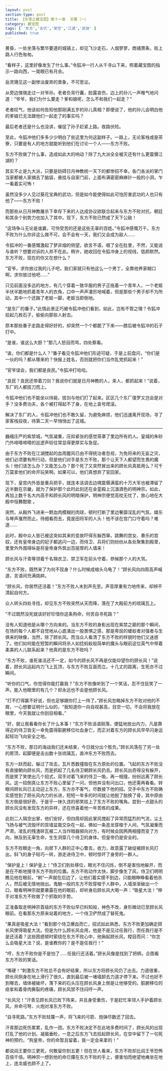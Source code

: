 ```yaml
---
layout: post
section-type: post
title: 【东雪之藏宝图】第十一章  天覆（一）
category: 藏宝图
tags: [ '东方','古代','架空','江湖','武侠' ]
published: true
---
```

黄昏，一处坐落与繁华要道的城镇上，却见飞沙走石，人烟寥寥，商铺萧条，街上路人行色匆匆。

“看样子，这里好像发生了什么事。”令狐冲一行人从千寻山下来，照着藏宝图的指示一路向西，一晃眼已有月余。

岳灵珊见这一副惨淡废弃的景象，不可思议。

从旁边愰愰走过一对爷孙。老者负背行囊，脸露哀伤，边上的孙儿一声稚气地问道：“爷爷，我们为什么要走？爹和娘呢，怎么不和我们一起走？”

老者叹气，他该如何告知他那刚满五岁的孙儿真相？即便说了，他的孙儿会明白他的爹娘已无法跟他们一起走了的事实吗？

最后老者还是什么也没讲，催促了孙子赶紧上路。夜路伏险。

至此，令狐冲他们多多少少明白了些这里为何这副样子。一路上，无论客栈或是茶寮，只要是有人的地方就能听到他们在讨论一个人——东方不败。

东方不败做了什么事，造成如此大的响动？除了九大派全全被灭还有什么更震慑江湖的？

其实不止是九大派，只要是妨碍日月神教统一天下的都惨招不幸。各门各派的掌门当家都被人家摘去了脑袋，悬挂与自家门前，上面布满密密麻麻针一般的小洞，乍一看着实可怖！

虽然没多少人见过葵花宝典的武功，但是如今能使得如此可怕厉害武功的人也只有他了——东方不败！

而那些从日月神教屠杀下幸存下来的人达成协议欲联合起来与东方不败对抗，朝廷和其余个别势力也加入了其中。现下，东方不败已然成了天下公敌！

“这场争斗无论是谁赢，可怜受苦的还是这些无辜的百姓。”令狐冲感慨万千。东方不败为什么你非这么做不可，会不会有一天，我们又会成为敌人……

令狐冲的一番感慨激起了梦非烟的侧望。欲言不语，咽了全在肚里，不然，又能说与谁听？想要对诉的人并不在此。稍许，她收回在令狐冲身上的视线，低颜默然。东方不败，现在的你又在想什么？


“官爷，求你放过我的儿子吧，我们家就只有他这么一个男丁，全靠他养家糊口啊，求你放过他吧……”

只见前面没多远的地方，有几个穿着一致华服的男子正拖着一个青年人，一个老妪半伏半跪地抓着青年人的衣角，口中一声声凄厉地喊着，但是那些个男子却不为所动，其中一个还踹了老妪一脚，老妪当即倒地。

“是东厂的番子。”此情此景正巧被令狐冲他们看到，如此，岂有不管之理？令狐冲拾起几枚石子，偷偷向那些人射去。

原本那些番子走路走得好好的，却突然一个个都跪了下来——膝后被令狐冲的石子打中。

“是谁，谁这么大胆？”那几人怒目而骂，四处察看。

“诶，你们都是什么人？”番子看见令狐冲他们形迹可疑，于是上前盘问，“你们是一伙的吗？都从哪来的？快报上姓名，否则就把你们当作乱党抓起来！”

“官爷误会，我们都是良民。”令狐冲打哈哈。

“良民？良民还带着刀剑？我说你们就是日月神教的人，来人，都抓起来！”说着，东厂的人都拔刀而上。

令狐冲他们也不能坐以待毙，拔剑与他们打了起来。区区几个东厂偻罗又岂会是对手？没多费功夫，各个被打得起不了身，在地上哀号爬滚。

解决了东厂的人，令狐冲他们也不敢久留，为避免麻烦，他们迅速离开现场，寻了家客栈投夜，待第二天一早悄悄出了这城。


****

巍峨庄严的紫禁城，气氛凝重，压抑紧张的感觉笼罩了里边所有的人。皇城的朱砂门外啼嗒啼嗒的巡逻声较往常显得更厚实与急促。

由于东方不败在江湖搅起的血雨腥风已由不得统治者忽视，为免将来的无妄之灾，他们必须要有所行动，但是他们对手是东方不败，那个让天下人都望而生畏的魔头！他们该怎么办？又能怎么办？那个死了又突然冒出来的顾长风真抵用么？可千万莫拿他们的命开玩笑啊。如果可以，他们真想弃了官回家。

现下，皇宫内外皆是重兵把手，就连本该调去边境震慑满蛮的十万大军也被滞留了近半数在京畿，就为了保护那个此时此刻还在金銮殿上沉湎酒色的明神宗。如此，再加上数千名大内高手和顾长风的明暗保护，明神宗便觉高枕无忧了，放心地在大殿中恒舞酣歌 。

突然，从殿外飞进来一颗血肉模糊的肉球，顿时打断了里边奢靡淫乱的气氛，嬉乐与琴声戛然而止。待细看而去，竟是田将军的人头！他不该在宫门口守着吗？难道……

此时，殿中众人皆已被这突如其来的变故吓得东躲西窜。跳舞的宫女、奏乐的宫奴，还有皇帝身边的妃子都逃闪一边，而侍卫、兵将们则纷纷从各处聚集到殿里，里里外外围得纵是将皇帝身外筑出百层厚的人墙来！

顾长风与汗青等领着千名锦衣卫、禁卫军在前头守着，恭候那个人的大驾。

“东方不败，既然来了为何不现身？什么时候成缩头乌龟了！”顾长风向四周高声喊道，言语间充满挑衅。

“顾长风，你居然还活着！”东方不败人未到声先至。声音厚重有力地传来，却辨不清起自何方。

众人转头四处寻找，却见东方不败突然从天而降，落在了大殿前方的琉璃瓦上。

“不过既然没死就该好好珍惜你这条狗命，何苦自寻死路？”

没有人知道他是从哪个方向来的。当东方不败的身影出现在紫禁之巅的那个瞬间，在场的每个人都不自觉地从心底涌出一股畏惧之感，那是卑屈的蝼蚁者对强者与生俱来的映像，当然，除了顾长风。而当众人看清了东方不败的样貌时他们又迷惑了。他们如何能在短暂的瞬间将杀人如捻蚂蚁般简单的魔头与眼前这位英气中带着柔美的人儿联系起来？他真的是东方不败吗？

“东方不败，谁死谁活还不一定，如今的顾长风不再是仅能仰望你的顾长风！”说着，顾长风运起内力飞上瓦顶，与东方不败互面而立。十几丈的距离，生死亦不过瞬间。

“听你的口气，你觉得你能打赢我？”东方不败像听到了一个笑话，忍不住狂笑了一声。能入他眼里的有几个？却永远也不会是他顾长风。

“打不打得赢不好说，但也足够跟你打上一阵了。”顾长风忽略掉东方不败对他的不屑，一心想要证明什么似的，“我知道你一向自视甚高，目空一切，不会将我放在眼里，今天我就让你刮目相看。”

“好，就让我看看你长了什么本事！”东方不败话语刚落，便猛地放出内力，凡是靠得近的侍卫皆无一幸免震得脏腑移位吐血身亡，而正对着东方的顾长风早早闪身运起轻功飞向安全之地。

“东方不败，那日的海战我们还未结束，今日就分出个胜负。”顾长风落在了另一处的房顶，起脚便是击出数十张琉璃瓦，直冲东方不败而去。

东方一跃而起，躲过了攻击，瓦片悉数撞毁在东方原处的位置。飞起的东方不败没有直接朝向顾长风，而是抓起了几名侍卫朝顾长风扔去。顾长风出奇得没有躲开，而是笑了笑使出几个招式，双手对着飞来的侍卫一吸，再一相撞，纷纷远离了顾长风。这一招倒真让东方不败心里留了一问，但他并没有问出口，他还需再看看。转眼间顾长风已主动迎上东方，东方亦不客气，尽数接下他的招。交手中东方不败确实感觉到了顾长风内力的长进，短短一年多的时间就让他脱了胎换了骨，其中原由东方倒是很好奇。于是乎一抹久违的邪笑挂上了东方不败的嘴角。尝到一点甜头的顾长风没有发现东方的异样，还在欣喜着他一年苦练的成果。

此刻二人隔空出掌，他们安好，但四周却因此掌风搅起了异常而猛烈的气流，尘土飞扬与被气流毁坏的宫墙盆栽交杂在一起，佛如一条恶龙穿梭于人间，气氛凝重而严肃。凌乱的残渣碎瓦被二人当作暗器掷向对方，有时候会因两两相撞而变了方向，殃及到无辜生命，生生洞穿几个侍卫的身体。但皇帝仍是安全的。

东方不败眼走一角，向房下人群的正中心瞥去，收力，故意露了破绽被顾长风打出。斜飞的身子轻巧一转，游走进侍卫中，顿时惊坏了身旁的一群人。

“保护皇上！保护皇上！”侍卫们到处移位，眼光不住闪烁，倒不是害怕地躲开，而是在不断地搜寻东方不败的位置。东方不败动作太快，脚步像生了风，侍卫们明明瞧见他在眼前，“刷”一声就在后边了，让他们着实摸不到边，只能眼睁睁看着他杀人，然后被无情地抛出。鬼魅一般的东方不败穿梭于人群中，人墙渐渐破出一个口，眼看明神宗就要暴露在他的眼前，却听身后顾长风大喝一声：“吸星大法！”伸手对准东方不败做了个抓取的手势。

正准备取走明神宗首级的东方不败似早已料知般，神色不改，身形微动已至顾长风眼前。在看那东方原来站着的地方，一个侍卫俨然成了替死鬼。

“果真是吸星大法！”看到那个侍卫爆血而亡，招式如此熟悉，东方不败更加确定顾长风使得吸星大法。但是为什么顾长风会用，他是不是见过任我行，而任我行是不是还活着？这些困惑顿时萦绕在东方不败心中，他揪起顾长风，瞠目而问：“你怎么会吸星大法？说，是谁教你的？是不是任我行！”

“哼，东方不败你是不是怕了……任我行还活着。”顾长风像是找到了把柄，企图看东方不败的笑话。

“嘴硬！”刺激东方不败总不会有好结果，所以东方将顾长风仍了出去。力道很重，顾长风侧身在地上滑行了很久，直到最后被一堵墙卸去力道才停下来。不过也好不到哪去，墙体被破坏，落下来的石头压在顾长风身上倒是让他够受的。脏腑移位的痉挛和着骨肉撕裂的疼痛，顾长风禁不住闷哼一声。

“长风兄！”汗青见顾长风已败下阵来，并且身受重伤，于是赶忙率领人手护着顾长风，并命弓弩、火炮对准东方不败。

“自寻死路。”东方不败轻蔑一声，将飞来的弓箭、炮弹尽数还了回去。

汗青那边死伤累累，乱作一团。东方不败决定不在此地多费时间了，顾长风的出现打乱了他的计划。凝眉垂睑，一息之后东方飞去拾起顾长风，在空中留下了一句死神的预约，“狗皇帝，你的命暂且留着，我一定会来拿的！”

都说阎王要你三更死，何敢留你到五更！但在世人看来，东方不败却比阎王爷恐怖百倍千倍。明神宗一想到他的命已攥在东方不败的手上，便害怕而绝望地瘫坐在地上，连龙威也顾不上了。
